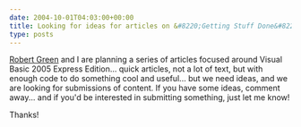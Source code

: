 ```yaml
---
date: 2004-10-01T04:03:00+00:00
title: Looking for ideas for articles on &#8220;Getting Stuff Done&#8221;
type: posts
---
```

[Robert Green](http://blogs.msdn.com/rgreen_msft) and I are planning a series of articles focused around Visual Basic 2005 Express Edition... quick articles, not a lot of text, but with enough code to do something cool and useful... but we need ideas, and we are looking for submissions of content. If you have some ideas, comment away... and if you'd be interested in submitting something, just let me know!

Thanks!

